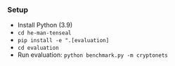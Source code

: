 ### Setup

- Install Python (3.9)
- `cd he-man-tenseal`
- `pip install -e ".[evaluation]`
- `cd evaluation`
- Run evaluation: `python benchmark.py -m cryptonets`
